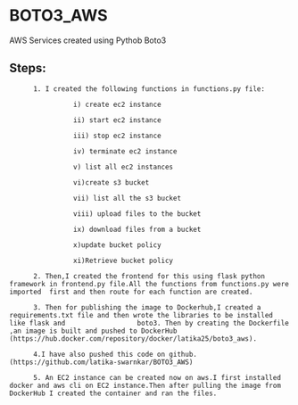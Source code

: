 # BOTO3_AWS
AWS Services created using Pythob Boto3
## Steps:
          1. I created the following functions in functions.py file:

                    i) create ec2 instance

                    ii) start ec2 instance

                    iii) stop ec2 instance

                    iv) terminate ec2 instance

                    v) list all ec2 instances

                    vi)create s3 bucket

                    vii) list all the s3 bucket

                    viii) upload files to the bucket

                    ix) download files from a bucket

                    x)update bucket policy

                    xi)Retrieve bucket policy

          2. Then,I created the frontend for this using flask python framework in frontend.py file.All the functions from functions.py were imported  first and then route for each function are created.

          3. Then for publishing the image to Dockerhub,I created a requirements.txt file and then wrote the libraries to be installed like flask and                  boto3. Then by creating the Dockerfile ,an image is built and pushed to DockerHub     (https://hub.docker.com/repository/docker/latika25/boto3_aws).

          4.I have also pushed this code on github.(https://github.com/latika-swarnkar/BOTO3_AWS)

          5. An EC2 instance can be created now on aws.I first installed docker and aws cli on EC2 instance.Then after pulling the image from DockerHub I created the container and ran the files.


